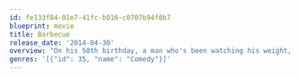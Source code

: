 ```yaml
---
id: fe133f84-01e7-41fc-b016-c0707b94f0b7
blueprint: movie
title: Barbecue
release_date: '2014-04-30'
overview: "On his 50th birthday, a man who's been watching his weight, health and temper all his life suffers a heart attack. He's been doing everything he was told he should do and it still didn't help. He decides to turn the page and let loose."
genres: '[{"id": 35, "name": "Comedy"}]'
---
```

